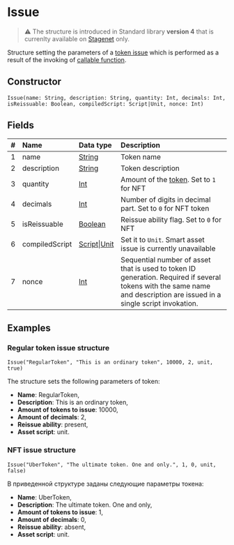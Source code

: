 # Issue

> :warning: The structure is introduced in Standard library **version 4** that is currenlty available on [Stagenet](/en/blockchain/blockchain-network/stage-network) only.

Structure setting the parameters of a [token issue](/en/blockchain/transaction-type/issue-transaction) which is performed as a result of the invoking of [callable function](/en/ride/functions/callable-function).

## Constructor

```ride
Issue(name: String, description: String, quantity: Int, decimals: Int, isReissuable: Boolean, compiledScript: Script|Unit, nonce: Int)
```

## Fields

| # | Name | Data type | Description |
| :--- | :--- | :--- | :--- |
| 1 | name | [String](/en/ride/data-types/string) | Token name |
| 2 | description | [String](/en/ride/data-types/string) | Token description |
| 3 | quantity | [Int](/en/ride/data-types/int) | Amount of the [token](/en/blockchain/token). Set to `1` for NFT |
| 4 | decimals | [Int](/en/ride/data-types/int) | Number of digits in decimal part. Set to `0` for NFT token |
| 5 | isReissuable | [Boolean](/en/ride/data-types/boolean) | Reissue ability flag. Set to `0` for NFT |
| 6 | compiledScript | [Script](/en/ride/script)&#124;[Unit](/en/ride/data-types/unit) | Set it to `Unit`. Smart asset issue is currently unavailable |
| 7 | nonce | [Int](/en/ride/data-types/int) | Sequential number of asset that is used to token ID generation. Required if several tokens with the same name and description are issued in a single script invokation. |

## Examples

### Regular token issue structure

`Issue("RegularToken", "This is an ordinary token", 10000, 2, unit, true)`

The structure sets the following parameters of token:

* **Name**: RegularToken,
* **Description**: This is an ordinary token,
* **Amount of tokens to issue**: 10000,
* **Amount of decimals**: 2,
* **Reissue ability**: present,
* **Asset script**: unit.

### NFT issue structure

`Issue("UberToken", "The ultimate token. One and only.", 1, 0, unit, false)`

В приведенной структуре заданы следующие параметры токена:

* **Name**: UberToken,
* **Description**: The ultimate token. One and only,
* **Amount of tokens to issue**: 1,
* **Amount of decimals**: 0,
* **Reissue ability**: absent,
* **Asset script**: unit.
